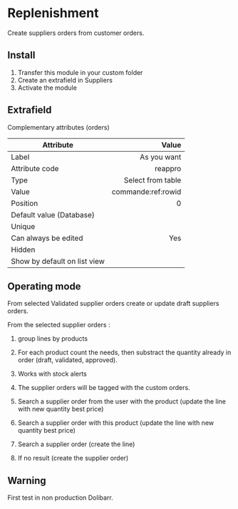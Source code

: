 # Replenishment
Create suppliers orders from customer orders.

## Install
1. Transfer this module in your custom folder
2. Create an extrafield in Suppliers
3. Activate the module

## Extrafield
Complementary attributes (orders)

| Attribute         | Value  |
| -------------     | -----: |
| Label    |As you want|
| Attribute code    |reappro|
| Type | Select from table|
| Value | commande:ref:rowid |
| Position | 0 |
| Default value (Database) ||
| Unique ||
| Can always be edited | Yes |
| Hidden ||
| Show by default on list view ||

## Operating mode
From selected Validated supplier orders create or update draft suppliers orders.

From the selected supplier orders :
1. group lines by products
2. For each product count the needs, then substract the quantity already in order (draft, validated, approved).
3. Works with stock alerts
4. The supplier orders will be tagged with the custom orders.

1. Search a supplier order from the user with the product (update the line with new quantity best price)
2. Search a supplier order with this product (update the line with new quantity best price)
3. Search a supplier order (create the line)
4. If no result (create the supplier order)


## Warning
First test in non production Dolibarr.
